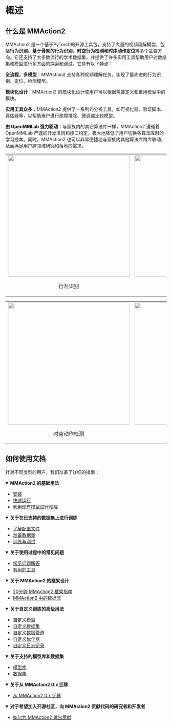 # 概述

## 什么是 MMAction2

MMAction2 是一个基于PyTorch的开源工具包，支持了大量的视频理解模型，包括**行为识别、基于骨架的行为识别、时空行为检测和时序动作定位**等多个主要方向。它还支持了大多数流行的学术数据集，并提供了许多实用工具帮助用户对数据集和模型进行多方面的探索和调试。它具有以下特点：

**全流程，多模型**：MMAction2 支持各种视频理解任务，实现了最先进的行为识别、定位、检测模型。

**模块化设计**：MMAction2 的模块化设计使用户可以根据需要定义和重用模型中的模块。

**实用工具众多**：MMAction2 提供了一系列的分析工具，如可视化器、验证脚本、评估器等，以帮助用户进行故障排除、微调或比较模型。

**由 OpenMMLab 强力驱动**：与家族内的其它算法库一样，MMAction2 遵循着 OpenMMLab 严谨的开发准则和接口约定，极大地降低了用户切换各算法库时的学习成本。同时，MMAction2 也可以非常便捷地与家族内其他算法库跨库联动，从而满足用户跨领域研究和落地的需求。

<table><tr>
  <td><img src="https://github.com/open-mmlab/mmaction2/raw/main/resources/mmaction2_overview.gif" width="380px">
    <p style="text-align: center;">行为识别</p></td>
  <td><img src="https://user-images.githubusercontent.com/34324155/123989146-2ecae680-d9fb-11eb-916b-b9db5563a9e5.gif" width="380px"><br>
    <p style="text-align: center;">基于骨架的行为识别</p></td>
</table></tr>
<table><tr>
  <td><img src="https://user-images.githubusercontent.com/30782254/155710881-bb26863e-fcb4-458e-b0c4-33cd79f96901.gif" width="380px">
    <p style="text-align: center;">时空动作检测</p></td>
  <td><img src="https://github.com/open-mmlab/mmaction2/raw/main/resources/spatio-temporal-det.gif" width="380px"><br>
    <p style="text-align: center;">时空动作检测</p></td>
</table></tr>

## 如何使用文档

针对不同类型的用户，我们准备了详细的指南：

<details open>
<summary><b> MMAction2 的基础用法</b></summary>

- [安装](installation.md)
- [快速运行](quick_run.md)
- [利用现有模型进行推理](../user_guides/inference.md)

</details>

<details open>
<summary><b>关于在已支持的数据集上进行训练</b></summary>

- [了解配置文件](../user_guides/config.md)
- [准备数据集](../user_guides/prepare_dataset.md)
- [训练与测试](../user_guides/train_test.md)

</details>

<details open>
<summary><b>关于使用过程中的常见问题</b></summary>

- [常见问题解答](faq.md)
- [有用的工具](../useful_tools.md)

</details>

<details open>
<summary><b>关于 MMAction2 的框架设计</b></summary>

- [20分钟 MMAction2 框架指南](guide_to_framework.md)
- [MMAction2 中的数据流](../advanced_guides/dataflow.md)

</details>

<details open>
<summary><b>关于自定义训练的高级用法</b></summary>

- [自定义模型](../advanced_guides/customize_models.md)
- [自定义数据集](../advanced_guides/customize_dataset.md)
- [自定义数据管道](../advanced_guides/customize_pipeline.md)
- [自定义优化器](../advanced_guides/customize_optimizer.md)
- [自定义日志记录](../advanced_guides/customize_logging.md)

</details>

<details open>
<summary><b>关于支持的模型库和数据集</b></summary>

- [模型库](../modelzoo_statistics.md)
- [数据集](../datasetzoo_statistics.md)

</details>

<details open>
<summary><b>关于从 MMAction2 0.x 迁移</b></summary>

- [从 MMAction2 0.x 迁移](../migration.md)

</details>

<details open>
<summary><b>对于希望加入开源社区，向 MMAction2 贡献代码的研究者和开发者</b></summary>

- [如何为 MMAction2 做出贡献](contribution_guide.md)

</details>
